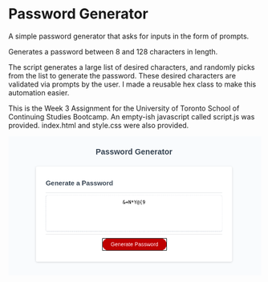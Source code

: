 # Password Generator

A simple password generator that asks for inputs in the form of prompts.

Generates a password between 8 and 128 characters in length.

The script generates a large list of desired characters, and randomly picks from the list to generate the password. These desired characters are validated via prompts by the user. I made a reusable hex class to make this automation easier.

This is the Week 3 Assignment for the University of Toronto School of Continuing Studies Bootcamp. An empty-ish javascript called script.js was provided. index.html and style.css were also provided.

![A screenshot of the application](assets/pwd-gen.png)

